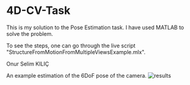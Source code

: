 # 4D-CV-Task

This is my solution to the Pose Estimation task. I have used MATLAB to solve the problem.

To see the steps, one can go through the live script "StructureFromMotionFromMultipleViewsExample.mlx".

Onur Selim KILIÇ

An example estimation of the 6DoF pose of the camera.
![results](https://user-images.githubusercontent.com/52938037/167720014-00bbeb7b-eb11-4054-a7a3-65de5a4acf26.png)


